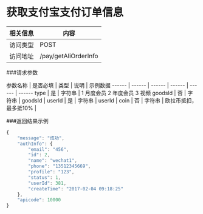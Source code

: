 

# 获取支付宝支付订单信息
 相关信息 | 内容
 ------ | ------
 访问类型 | POST
 访问地址 | /pay/getAliOrderInfo

###请求参数

 参数名称 | 是否必填 | 类型 | 说明 | 示例数据
 ------ | ------ | ------ | ------ | ------ | ------
  type | 是 | 字符串 | 1 月度会员 2 年度会员 3 视频
 goodsId | 否 | 字符串 | goodsId |
 userId | 是 | 字符串 | userId |
 coin | 否 | 字符串 | 欧拉币抵扣，最多抵10% |

###返回结果示例

```javascript
{
    "message": "成功",
    "authInfo": {
        "email": "456",
        "id": 2,
        "name": "wechat1",
        "phone": "13512345669",
        "profile": "123",
        "status": 1,
        "userId": 381,
        "createTime": "2017-02-04 09:18:25"
    },
    "apicode": 10000
}
